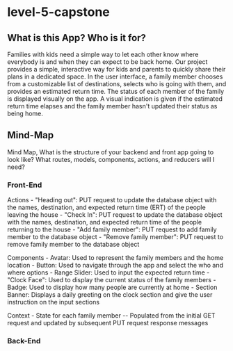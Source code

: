 # level-5-capstone

## What is this App? Who is it for?

Families with kids need a simple way to let each other know where everybody is and when they can expect to be back home.  Our project provides a simple, interactive way for kids and parents to quickly share their plans in a dedicated space.  In the user interface, a family member chooses from a customizable list of destinations, selects who is going with them, and provides an estimated return time.  The status of each member of the family is displayed visually on the app.  A visual indication is given if the estimated return time elapses and the family member hasn't updated their status as being home.


## Mind-Map
Mind Map, What is the structure of your backend and front app going to look like? What routes, models, components, actions, and reducers will I need?


### Front-End
  Actions
    - "Heading out":  PUT request to update the database object with the names, destination, and expected return time (ERT) of the people leaving the house
    - "Check In": PUT request to update the database object with the names, destination, and expected return time of the people returning to the house
    - "Add family member": PUT request to add family member to the database object
    - "Remove family member": PUT request to remove family member to the database object
    
   Components
    - Avatar: Used to represent the family members and the home location
    - Button: Used to navigate through the app and select the who and where options
    - Range Slider: Used to input the expected return time
    - "Clock Face": Used to display the current status of the family members
    - Badge: Used to display how many people are currently at home
    - Section Banner: Displays a daily greeting on the clock section and give the user instruction on the input sections
   
  Context
    - State for each family member
      -- Populated from the initial GET request and updated by subsequent PUT request response messages

### Back-End

